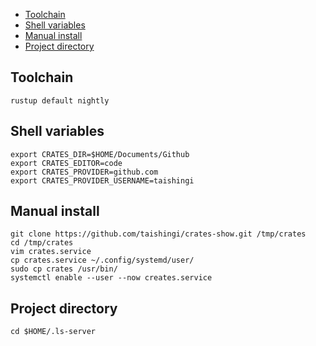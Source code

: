 
- [Toolchain](#toolchain)
- [Shell variables](#shell-variables)
- [Manual install](#manual-install)
- [Project directory](#project-directory)
  
## Toolchain

```shell
rustup default nightly
```

## Shell variables 

```shell
export CRATES_DIR=$HOME/Documents/Github
export CRATES_EDITOR=code
export CRATES_PROVIDER=github.com
export CRATES_PROVIDER_USERNAME=taishingi
```

## Manual install

```shell
git clone https://github.com/taishingi/crates-show.git /tmp/crates
cd /tmp/crates
vim crates.service
cp crates.service ~/.config/systemd/user/
sudo cp crates /usr/bin/
systemctl enable --user --now creates.service
```

## Project directory

```shell
cd $HOME/.ls-server
```
